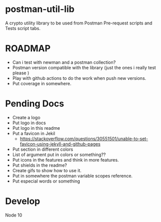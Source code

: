 # postman-util-lib

A crypto utility library to be used from Postman Pre-request scripts and Tests script tabs.

# ROADMAP

- Can i test with newman and a postman collection?
- Postman version compatible with the library (just the ones i really test please )
- Play with github actions to do the work when push new versions.
- Put coverage in somewhere.

# Pending Docs

- Create a logo
- Put logo in docs
- Put logo in this readme
- Put a favicon in Jekil
  - https://stackoverflow.com/questions/30551501/unable-to-set-favicon-using-jekyll-and-github-pages
- Put section in different colors
- List of argument put in colors or something??
- Put icons in the features and think in more features.
- Put shields in the readme?
- Create gifs to show how to use it.
- Put in somewhere the postman variable scopes reference.
- Put especial words or something

# Develop

Node 10